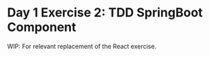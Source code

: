 # Day 1 Exercise 2: TDD SpringBoot Component

WIP: For relevant replacement of the React exercise.

[//]: # (This exercise involves building a React component using tests to drive the development.)

[//]: # ()
[//]: # (## Approach)

[//]: # ()
[//]: # (When doing this exercise, try to implement the component using tests to convince)

[//]: # (yourself that the code you have written is correct.)

[//]: # ()
[//]: # (**BONUS POINTS TO ANYONE WHO MANAGES TO WRITE THE WHOLE COMPONENT USING ONLY)

[//]: # (TESTS AND HAS IT WORKING THE FIRST TIME IT IS OPENED IN THE BROWSER!**)

[//]: # ()
[//]: # (## Component Requirements)

[//]: # ()
[//]: # (The component you have to develop is an Accordion menu. An accordion is a)

[//]: # (vertically stacked, sectioned list &#40;[see example]&#40;https://react-accordion-demo.netlify.app/&#41;&#41;. Each section can be expanded by clicking the heading. The component must be developed **from scratch**. )

[//]: # ()
[//]: # (### Functional requirements)

[//]: # ()
[//]: # (1. On initialization, no sections are expanded)

[//]: # (2. A section expands when you click the title)

[//]: # (3. When a section expands, all other sections close)

[//]: # (4. You can close all sections by clicking the currently expanded title)

[//]: # ()
[//]: # (### HTML)

[//]: # ()
[//]: # (The generated HTML should look something like this:)

[//]: # ()
[//]: # (```html)

[//]: # (<div class="accordion">)

[//]: # (  <div class="accordion__section accordion__section--closed">)

[//]: # (    <div class="accordion__section-title">Bakery</div>)

[//]: # (  </div>)

[//]: # (  <div class="accordion__section accordion__section--opened">)

[//]: # (    <div class="accordion__section-title">Dairy</div>)

[//]: # (    <ul class="accordion__items">)

[//]: # (      <li class="accordion__item">Milk</li>)

[//]: # (      <li class="accordion__item">Cheeses</li>)

[//]: # (      <li class="accordion__item">Yoghurts</li>)

[//]: # (    </ul>)

[//]: # (  </div>)

[//]: # (  <div class="accordion__section accordion__section--closed">)

[//]: # (    <div class="accordion__section-title">Produce</div>)

[//]: # (  </div>)

[//]: # (</div>)

[//]: # (```)

[//]: # ()
[//]: # (### Input)

[//]: # ()
[//]: # (```typescript)

[//]: # (const accordionItems = [)

[//]: # (  {)

[//]: # (    title: "Bakery",)

[//]: # (    items: ["Bread", "Cakes"],)

[//]: # (  },)

[//]: # (  {)

[//]: # (    title: "Dairy",)

[//]: # (    items: ["Milk", "Cheeses", "Yoghurts"],)

[//]: # (  },)

[//]: # (  {)

[//]: # (    title: "Produce",)

[//]: # (    items: ["Vegetables", "Salads", "Fruit"],)

[//]: # (  },)

[//]: # (];)

[//]: # (```)

[//]: # ()
[//]: # (### Usage)

[//]: # ()
[//]: # (```typescript jsx)

[//]: # (<App>)

[//]: # (  <Accordion items={accordionItems} />)

[//]: # (</App>)

[//]: # (```)

[//]: # ()
[//]: # (## How to Work)

[//]: # ()
[//]: # (1. Create new files for your component and tests. Recommended locations would be)

[//]: # (   `src/Accordion.tsx` and `src/Accordion.test.tsx`.)

[//]: # (2. Develop your component.)

[//]: # (3. Add `<Accordion items={accordionItems} />` to the `<App>` section of)

[//]: # (   [App.tsx]&#40;./src/App.tsx&#41;.)

[//]: # (4. Check in your browser and update/style to your heart's content.)

[//]: # ()
[//]: # (## Stretch Exercises)

[//]: # ()
[//]: # (If you want to add some additional functionality, here are some ideas to try)

[//]: # (&#40;in no particular order&#41;.)

[//]: # ()
[//]: # (- Add a `boolean` property called `allowMultiple`; when set to true, multiple)

[//]: # (  sections can be expanded at the same time. Also, consider added _Close All_)

[//]: # (  and _Expand All_ buttons.)

[//]: # (- Add an `onClick` property to the items so that they could be used as menu items.)

[//]: # (- Consider whether it would make sense to de-compose into smaller sub-components. Some interesting reading might be looking into: [Break the UI into a component hierarchy]&#40;https://beta.reactjs.org/learn/thinking-in-react#step-1-break-the-ui-into-a-component-hierarchy=&#41;)
